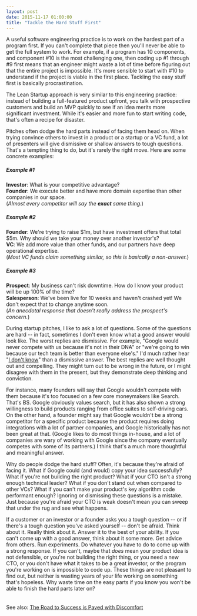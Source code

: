 ```yaml
---
layout: post
date: 2015-11-17 01:00:00
title: "Tackle the Hard Stuff First"
---
```

A useful software engineering practice is to work on the hardest part of a program first. If you can't complete that piece then you'll never be able to get the full system to work. For example, if a program has 10 components, and component #10 is the most challenging one, then coding up #1 through #9 first means that an engineer might waste a lot of time before figuring out that the entire project is impossible. It's more sensible to start with #10 to understand if the project is viable in the first place. Tackling the easy stuff first is basically procrastination.

The Lean Startup approach is very similar to this engineering practice: instead of building a full-featured product upfront, you talk with prospective customers and build an MVP quickly to see if an idea merits more significant investment. While it's easier and more fun to start writing code, that's often a recipe for disaster.

Pitches often dodge the hard parts instead of facing them head on. When trying convince others to invest in a product or a startup or a VC fund, a lot of presenters will give dismissive or shallow answers to tough questions. That's a tempting thing to do, but it's rarely the right move. Here are some concrete examples:

##### Example #1
**Investor**: What is your competitive advantage?<br>
**Founder**: We execute better and have more domain expertise than other companies in our space.<br>
(*Almost every competitor will say the __exact__ same thing.*)

##### Example #2
**Founder**: We're trying to raise $1m, but have investment offers that total $5m. Why should we take your money over another investor's?<br>
**VC**: We add more value than other funds, and our partners have deep operational expertise.<br>
(*Most VC funds claim something similar, so this is basically a non-answer.*)

##### Example #3
**Prospect**: My business can't risk downtime. How do I know your product will be up 100% of the time?<br>
**Salesperson**: We've been live for 10 weeks and haven't crashed yet! We don't expect that to change anytime soon.<br>
(*An anecdotal response that doesn't really address the prospect's concern.*)

During startup pitches, I like to ask a lot of questions. Some of the questions are hard -- in fact, sometimes I don't even know what a good answer would look like. The worst replies are dismissive. For example, "Google would never compete with us because it's not in their DNA" or "we're going to win because our tech team is better than everyone else's." I'd much rather hear "<a href="http://seanonstartups.co/2015/11/11/the-three-most-important-words/" target="_blank">I don't know</a>" than a dismissive answer. The best replies are well thought out and compelling. They might turn out to be wrong in the future, or I might disagree with them in the present, but they demonstrate deep thinking and conviction.

For instance, many founders will say that Google wouldn't compete with them because it's too focused on a few core moneymakers like Search. That's BS. Google obviously values search, but it has also shown a strong willingness to build products ranging from office suites to self-driving cars. On the other hand, a founder might say that Google wouldn't be a strong competitor for a specific product because the product requires doing integrations with a lot of partner companies, and Google historically has not been great at that. (Google likes to do most things in-house, and a lot of companies are wary of working with Google since the company eventually competes with some of its partners.) I think that's a much more thoughtful and meaningful answer.

Why do people dodge the hard stuff? Often, it's because they're afraid of facing it. What if Google could (and would) copy your idea successfully? What if you're not building the right product? What if your CTO isn't a strong enough technical leader? What if you don't stand out when compared to other VCs? What if you can't make your product's key algorithm code performant enough? Ignoring or dismissing these questions is a mistake. Just because you're afraid your CTO is weak doesn't mean you can sweep that under the rug and see what happens.

If a customer or an investor or a founder asks you a tough question -- or if there's a tough question you've asked yourself -- don't be afraid. Think about it. Really think about it. Answer it to the best of your ability. If you can't come up with a good answer, think about it some more. Get advice from others. Run experiments. Do whatever you have to do to come up with a strong response. If you can't, maybe that *does* mean your product idea is not defensible, or you're not building the right thing, or you need a new CTO, or you don't have what it takes to be a great investor, or the program you're working on is impossible to code up. These things are not pleasant to find out, but neither is wasting years of your life working on something that's hopeless. Why waste time on the easy parts if you know you won't be able to finish the hard parts later on?
<br><br><br>
See also: <a href="http://codingvc.com/the-road-to-success-is-paved-with-discomfort/">The Road to Success is Paved with Discomfort</a>
